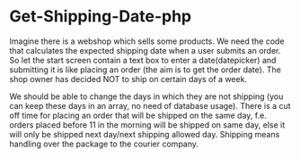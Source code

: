 # Get-Shipping-Date-php
Imagine there is a webshop which sells some products. We need the code that calculates the expected shipping date when a user submits an order.  
So let the start screen contain a text box to enter a date(datepicker) and submitting it is like placing an order (the aim is to get the order date). 
The shop owner has decided NOT to ship on certain days of a week.  

We should be able to change the days in which they are not shipping (you can keep these days in an array, no need of database usage).   There is a cut off time for placing an order that will be shipped on the same day, f.e. orders placed before 11 in the morning will be shipped on same day, else it will only be shipped next day/next shipping allowed day. 
Shipping means handling over the package to the courier company.
